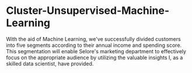 # Cluster-Unsupervised-Machine-Learning

With the aid of Machine Learning, we've successfully divided customers into five segments according to their annual income and spending score.
This segmentation will enable Selore's marketing department to effectively focus on the appropriate audience by utilizing the valuable insights I, as a skilled data scientist, have provided.
